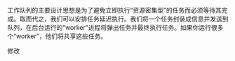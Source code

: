 工作队列的主要设计思想是为了避免立即执行“资源密集型”的任务而必须等待其完成。取而代之，我们可以安排任务延迟执行。我们将一个任务封装成信息并发送到队列，在后台运行的“worker”进程将弹出任务并最终执行任务。如果你运行很多个“worker”，他们将共享这些任务。

修改